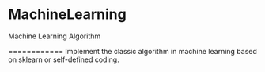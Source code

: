 # MachineLearning
  Machine Learning Algorithm 

============
Implement the classic algorithm in machine learning based on sklearn or self-defined coding.
